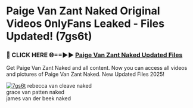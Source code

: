 # Paige Van Zant Naked Original Videos 0nlyFans Leaked - Files Updated! (7gs6t)

<h3>🔴 CLICK HERE 🌐==►► <a href="https://tinyurl.com/up5wt9bj" rel="nofollow">Paige Van Zant Naked Updated Files</a></h3>

Get Paige Van Zant Naked and all content. Now you can access all videos and pictures of Paige Van Zant Naked. New Updated Files 2025!

[![7gs6t](https://i.imgur.com/ABiUzMV.gif)](https://tinyurl.com/up5wt9bj)
rebecca van cleave naked<br>
grace van patten naked<br>
james van der beek naked